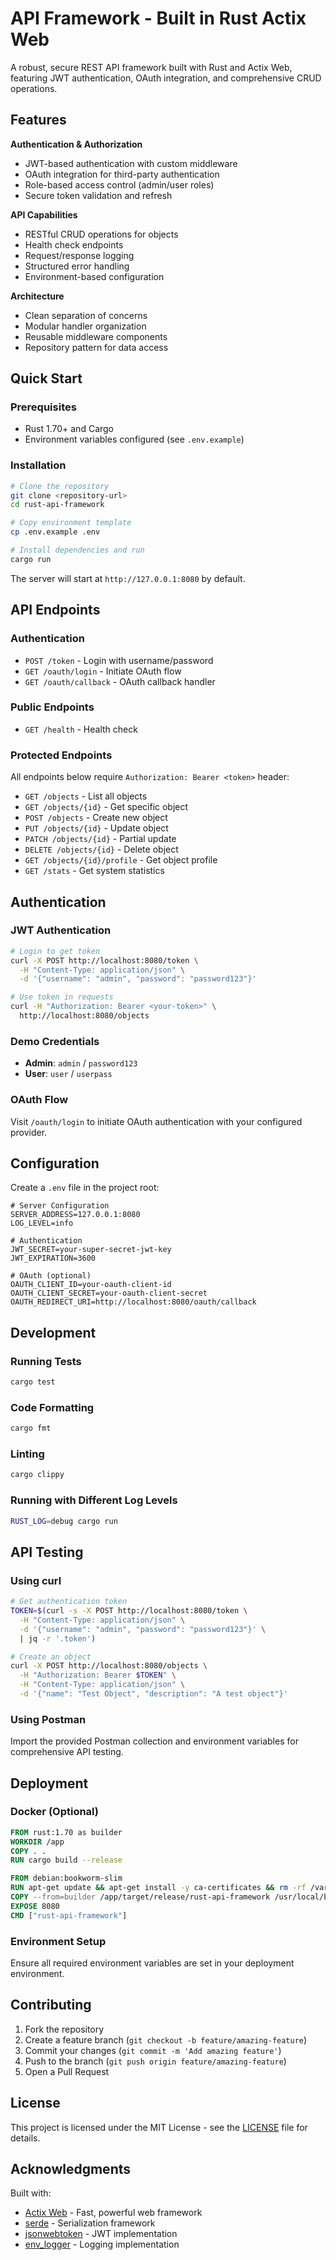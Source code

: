 # API Framework - Built in Rust Actix Web

A robust, secure REST API framework built with Rust and Actix Web, featuring JWT authentication, OAuth integration, and comprehensive CRUD operations.

## Features

**Authentication & Authorization**
- JWT-based authentication with custom middleware
- OAuth integration for third-party authentication
- Role-based access control (admin/user roles)
- Secure token validation and refresh

**API Capabilities**
- RESTful CRUD operations for objects
- Health check endpoints
- Request/response logging
- Structured error handling
- Environment-based configuration

**Architecture**
- Clean separation of concerns
- Modular handler organization
- Reusable middleware components
- Repository pattern for data access

## Quick Start

### Prerequisites
- Rust 1.70+ and Cargo
- Environment variables configured (see `.env.example`)

### Installation

```bash
# Clone the repository
git clone <repository-url>
cd rust-api-framework

# Copy environment template
cp .env.example .env

# Install dependencies and run
cargo run
```

The server will start at `http://127.0.0.1:8080` by default.

## API Endpoints

### Authentication
- `POST /token` - Login with username/password
- `GET /oauth/login` - Initiate OAuth flow
- `GET /oauth/callback` - OAuth callback handler

### Public Endpoints
- `GET /health` - Health check

### Protected Endpoints
All endpoints below require `Authorization: Bearer <token>` header:

- `GET /objects` - List all objects
- `GET /objects/{id}` - Get specific object
- `POST /objects` - Create new object
- `PUT /objects/{id}` - Update object
- `PATCH /objects/{id}` - Partial update
- `DELETE /objects/{id}` - Delete object
- `GET /objects/{id}/profile` - Get object profile
- `GET /stats` - Get system statistics

## Authentication

### JWT Authentication
```bash
# Login to get token
curl -X POST http://localhost:8080/token \
  -H "Content-Type: application/json" \
  -d '{"username": "admin", "password": "password123"}'

# Use token in requests
curl -H "Authorization: Bearer <your-token>" \
  http://localhost:8080/objects
```

### Demo Credentials
- **Admin**: `admin` / `password123`
- **User**: `user` / `userpass`

### OAuth Flow
Visit `/oauth/login` to initiate OAuth authentication with your configured provider.

## Configuration

Create a `.env` file in the project root:

```env
# Server Configuration
SERVER_ADDRESS=127.0.0.1:8080
LOG_LEVEL=info

# Authentication
JWT_SECRET=your-super-secret-jwt-key
JWT_EXPIRATION=3600

# OAuth (optional)
OAUTH_CLIENT_ID=your-oauth-client-id
OAUTH_CLIENT_SECRET=your-oauth-client-secret
OAUTH_REDIRECT_URI=http://localhost:8080/oauth/callback
```

## Development

### Running Tests
```bash
cargo test
```

### Code Formatting
```bash
cargo fmt
```

### Linting
```bash
cargo clippy
```

### Running with Different Log Levels
```bash
RUST_LOG=debug cargo run
```

## API Testing

### Using curl
```bash
# Get authentication token
TOKEN=$(curl -s -X POST http://localhost:8080/token \
  -H "Content-Type: application/json" \
  -d '{"username": "admin", "password": "password123"}' \
  | jq -r '.token')

# Create an object
curl -X POST http://localhost:8080/objects \
  -H "Authorization: Bearer $TOKEN" \
  -H "Content-Type: application/json" \
  -d '{"name": "Test Object", "description": "A test object"}'
```

### Using Postman
Import the provided Postman collection and environment variables for comprehensive API testing.

## Deployment

### Docker (Optional)
```dockerfile
FROM rust:1.70 as builder
WORKDIR /app
COPY . .
RUN cargo build --release

FROM debian:bookworm-slim
RUN apt-get update && apt-get install -y ca-certificates && rm -rf /var/lib/apt/lists/*
COPY --from=builder /app/target/release/rust-api-framework /usr/local/bin/
EXPOSE 8080
CMD ["rust-api-framework"]
```

### Environment Setup
Ensure all required environment variables are set in your deployment environment.

## Contributing

1. Fork the repository
2. Create a feature branch (`git checkout -b feature/amazing-feature`)
3. Commit your changes (`git commit -m 'Add amazing feature'`)
4. Push to the branch (`git push origin feature/amazing-feature`)
5. Open a Pull Request

## License

This project is licensed under the MIT License - see the [LICENSE](LICENSE) file for details.

## Acknowledgments

Built with:
- [Actix Web](https://actix.rs/) - Fast, powerful web framework
- [serde](https://serde.rs/) - Serialization framework
- [jsonwebtoken](https://github.com/Keats/jsonwebtoken) - JWT implementation
- [env_logger](https://github.com/rust-cli/env_logger) - Logging implementation
